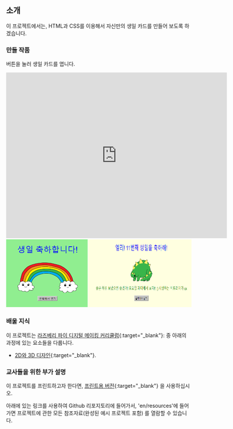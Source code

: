 ## 소개

이 프로젝트에서는, HTML과 CSS를 이용해서 자신만의 생일 카드를 만들어 보도록 하겠습니다.

### 만들 작품

버튼을 눌러 생일 카드를 엽니다.

<div class="trinket">
  <iframe src="https://trinket.io/embed/html/c3d52cf65c?outputOnly=true&start=result" width="600" height="450" frameborder="0" marginwidth="0" marginheight="0" allowfullscreen>
  </iframe>
  <img src="images/birthday-final.png">
</div>

### 배울 지식

이 프로젝트는 [라즈베리 파이 디지털 메이킹 커리큘럼](http://rpf.io/curriculum){:target="_blank"}: 중 아래의 과정에 있는 요소들을 다룹니다.

+ [2D와 3D 디자인](https://www.raspberrypi.org/curriculum/design/creator){:target="_blank"}.

### 교사들을 위한 부가 설명

이 프로젝트를 프린트하고자 한다면, [프린트용 버전](https://projects.raspberrypi.org/en/projects/happy-birthday/print){:target="_blank"} 을 사용하십시오.

아래에 있는 링크를 사용하여 Github 리포지토리에 들어가서, 'en/resources'에 들어가면 프로젝트에 관한 모든 참조자료(완성된 예시 프로젝트 포함) 를 열람할 수 있습니다.